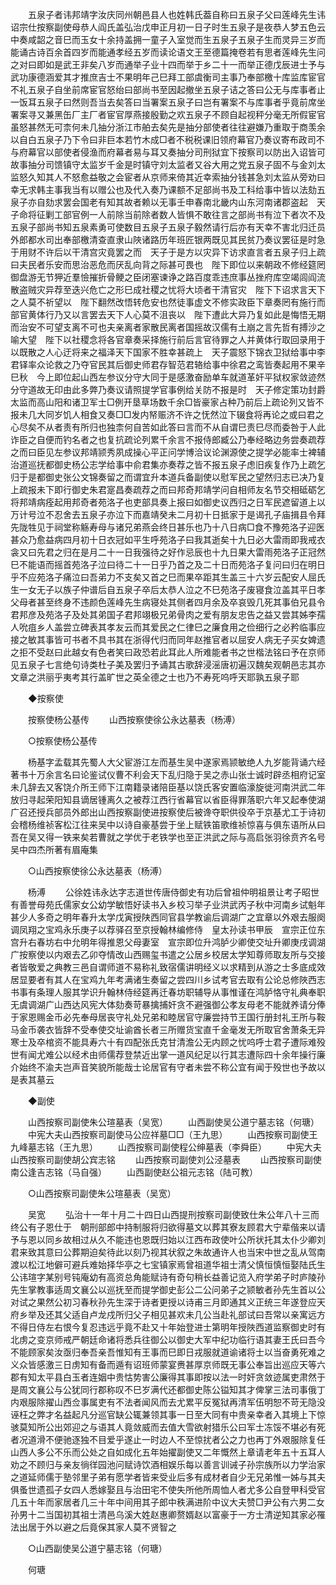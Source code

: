 <!-- { "loadSidebar": true } -->
　　五泉子者讳邦靖字汝庆同州朝邑县人也姓韩氏葢自称曰五泉子父曰莲峰先生讳诏宗仕按察副使母恭人阎氏盖弘治戊申正月初一日子时生五泉子是夜恭人梦五色云中奏咸韶之音巳而玉女十余持盖拥一童子入室觉而生五泉子五泉子生而灵异三岁而能诵古诗百余首四岁而能通孝经五岁而读论语文王至德篇掩卷若有思者莲峰先生问之对曰即如是武王非矣八岁而通举子业十四而举于乡二十一而举正德戊辰进士予与武功康德涵爱其才推庶吉士不果明年己巳拜工部虞衡司主事乃奉部檄十库监库宦官不礼五泉子自坐前席宦官怒绐曰部尚书至因起撤坐五泉子诘之答曰公无与库事者止一饭耳五泉子曰然则吾当去矣答曰当署案五泉子曰岂有署案不与库事者乎竟前席坐署案寻又兼黑缶厂主厂者宦官厚燕接殷勤之欢五泉子不顾自起视秤分毫无所假宦官虽怒甚然无可柰何未几抽分浙江市舶去矣先是抽分部使者往往避嫌乃重取于商羡余以自白五泉子乃下令曰非巨本若竹木成□者不税税课旧领府幕官乃奏议寄布政司不与府幕官以部使者侵渔而府幕者易与耳又奏抽分司刑狱宜下按察司以防出入诏皆可故事抽分司馈镇守太监岁千金是时镇守刘太监者又谷大用之党五泉子固不与金刘太监怒久知其人不怒愈益敬之会宦者从京师来倚其近幸索抽分钱甚急刘太监从旁劝曰幸无求韩主事我当有以赠公也及代入奏乃课额不足部尚书及工科给事中皆以法劾五泉子亦自劾求罢会国老有知其故者赖以无事壬申春南北畿内山东河南诸郡盗起　天子命将征剿工部官例一人前除当前除者数人皆惧不敢往言之部尚书有泣下者次不及五泉子部尚书知五泉素勇可使数目五泉子五泉子毅然请行后亦有天幸不害北归迁员外郎都水司出奉部檄清查直隶山陜诸路历年班匠银两既见其民贫乃奏议罢征是时急于用财不许后以干清宫灾竟罢之而　天子于是方以灾异下访求直言者五泉子归上疏曰夫民者乐安而思治恶危而厌乱向背之际甚可畏也　陛下即位以来朝政不修经筵罔御盘游无节狎近羣憸摧折骨鲠之臣闭塞谏诤之路百度乖违庶事丛挫府库空竭闾阎流散盗贼灾异荐至迭兴危亡之形巳成社稷之忧将大顷者干清官灾　陛下下诏求言天下之人莫不祈望以　陛下翻然改悟转危安也然徒事虚文不修实政臣下章奏罔有施行而部官黄体行乃又以言罢去天下人心莫不沮丧以　陛下遭此大异乃复如此是悔悟无期而治安不可望支离不可也夫亲离者家散民离者国摇故汉儒有土崩之言先哲有搏沙之喻大望　陛下以社稷念将各官章奏采择施行前后言官待罪之人并黄体行取回录用于以既散之人心迂将来之福泽天下国家不胜幸甚疏上　天子震怒下锦衣卫狱给事中李君铎率众论救之乃夺官民其后御史师君存智范君辂给事中徐君之鸾皆奏起用不果辛巳秋　今上即位起山西左参议分守大同于是感激奋励单车就道革奸平狱权家敛迹然分守道故无印由此多弊乃奏议请照提学官事例给关防不报是时　天子修定策功封爵太监而高山阳和诸卫军士□例开垦草场数千余□皆豪家占种乃前后上疏论列又皆不报未几大同岁饥人相食又奏□□发内帑赈济不许之怃然泣下辍食将再论之或曰君之心尽矣不从者责有所归也独柰何自苦如此答曰言而不从自谓巳责巳尽而委咎于人此诈臣之自便而钓名者之也复抗疏论列累千余言不报侍郎臧公乃奉经略边务尝奏疏荐之而曰臣见左参议邦靖颕秀夙成操心平正问学博洽议论渊源使之提学必能率士裨辅治道巡抚都御史杨公志学给事中俞君集亦奏荐之皆不报五泉子虑旧疾复作乃上疏乞归于是都御史张公文锦奏留之而谓宜升本道兵备副使以慰军民之望然归志已决乃复上疏报未下即行御史朱君寔昌奏疏荐之而曰邦奇邦靖学问自相师友名节交相砥砺乞将邦靖病痊起用邦奇者苑洛子也吏部具奏上报曰如御史议西归之日军民遮留道上以万计号泣不忍舍去五泉子亦泣下而嘉靖癸未二月初十日抵家于是谒孔子庙揖县令拜先陇牲见于祠堂称觞寿母与诸兄弟燕会终日甚乐也乃十八日病□食不豫苑洛子迎医甚众乃愈益病四月初十日衣冠如平生呼苑洛子曰我其逝矣十九日必大雷雨即我戒衣衾又曰先君之归在是月二十一日我强待之好作忌辰也十九日果大雷雨苑洛子正冠然巳不能语而摇首苑洛子泣曰待二十一日乎乃首之及二十日而苑洛子复问曰归在明日乎不应苑洛子痛泣曰吾弟力不支矣又首之巳而果卒距其生盖三十六岁云配安人屈氏生一女无子以族子仲谱后自五泉子卒后太恭人泣之不巳苑洛子废寝食泣盖其平日孝父母者甚至终身不违颜色莲峰先生病寝处其侧者四月余及卒哀毁几死其事伯兄县令君邦彦及苑洛子及处其弟国子君邦翊极兄弟骨肉之爱有朋友忠告之益又尝其姊李孺人吮疽乡人盖尝立碑表其孝友云而其爱民之仁律巳之廉食用之俭细行之必矜临事应接之敏其事皆可书者不具书其在浙得代归而同年赵推官者以屈安人病无子买女婢遗之拒不受赵曰此越女有色者笑曰政恐若此耳此人所难能者书之世楷法铭曰予在京师见五泉子七言绝句诗类杜子美及罢归予诵其古歌辞浸滛唐初遍汉魏矣观朝邑志其亦文章之洪丽乎夷考其行盖旷世之英全德之士也乃不寿死呜呼天耶孰五泉子耶 

　　◆按察使 

　　按察使杨公基传 
　　山西按察使徐公永达墓表（杨溥） 

　　○按察使杨公基传 

　　杨基字孟载其先蜀人大父宦游江左而基生吴中遂家焉颕敏绝人九岁能背诵六经著书十万余言名曰论鉴试仪曹不利会天下乱归隐于吴之赤山张士诚时辟丞相府记室未几辞去又客饶介所王师下江南籍录诸陪臣基以饶氏客安置临濠旋徙河南洪武二年放归寻起荣阳知县谪居锺离久之被荐江西行省幕官以省臣得罪落职六年又起奉使湖广召还授兵部员外郎出山西按察副使进按察使后被谗夺职供役卒于京基尤工于诗初会稽杨维祯客松江往来吴中以诗自豪基尝于坐上赋铁笛歌维祯惊喜与俱东语所从曰吾在吴又得一铁来矣若曹就之学优于老铁学也至正洪武之际与高启张羽徐贲齐名号吴中四杰所著有眉庵集 

　　○山西按察使徐公永达墓表（杨溥） 

　　杨溥 
　　公徐姓讳永达字志道世传唐侍御史有功后曾祖仲明祖景让考子昭世有善誉母苑氏儒家女公幼学敏悟好读书入乡校习举子业洪武丙子秋中河南乡试魁年甚少人多奇之明年春升太学戊寅授陕西同官县学教谕后调湖广之宜章以外艰去服阕调凤翔之宝鸡永乐庚子以荐驿召至京授翰林编修侍　皇太孙读书甲辰　宣宗正位东宫升右春坊右中允明年得推恩父母妻室　宣宗即位升鸿胪少卿使交址升卿庚戌调湖广按察使以内艰去乙卯夺情改山西赐玺书遣之公居乡校居太学知尊师取友所与交接者皆敬爱之典教三邑自谓师道不易称礼致宿儒讲明经义以求精到从游之士多底成效居显要者有其人在宝鸡九年考满诸生奏留之尝四川乡试考官去取有公论总修陜西志书事有条理人服其学识升翰林侍经筵再迁春坊职辅导从事惟谨在鸿胪恪守礼典奉职无虞调湖广山西达风宪大体劾奏苛暴擒捕奸贪不避强御公孝友母老不能就养请分俸于家恩赐金币必先奉母居丧守礼处兄弟和睦居官守廉尝持节王国行册封礼王所与鞍马金币袭衣皆辞不受奉使交址谕酋长者三所赠货宝直千金毫发无所取官舍萧条无异寒士及卒棺资不能具寿六十有四配张氏克甘清澹公无内顾之忧呜呼士君子遭际难殁世有闻尤难公以经术由师儒荐登禁近出掌一道风纪足以行其志遭际四十余年操行廉介始终不渝夫岂声音笑貌所能哉士论居官有守者未尝不称公宜有闻于殁世也予故以是表其墓云 

　　◆副使 

　　山西按察司副使朱公瑄墓表（吴宽） 
　　山西副使吴公道宁墓志铭（何瑭） 
　　中宪大夫山西按察司副使马公应祥墓□□（王九思） 
　　山西按察司副使王九峰墓志铭（王九思） 
　　山西按察司副使程公绅墓表（李舜臣） 
　　中宪大夫山西按察司副使胡公宾志铭 
　　山西按察司副使刘公泾墓表 
　　山西按察司副使南公逢吉志铭（马自强） 
　　山西副使赵公祖元志铭（陆可教） 

　　○山西按察司副使朱公瑄墓表（吴宽） 

　　吴宽 
　　弘治十一年十月二十四日山西提刑按察司副使致仕朱公年八十三而终公有子恩仕于　朝刑部郎中持制服将归欲得墓文以葬其寮友顾君大宁辈偕来以请予与恩以同乡故相过从久不能违也恩既归始以江西布政使叶公所状托其太仆少卿刘君来致其意曰公葬期迫矣待此以刻乃视其状叙之朱故通许人也当宋中世之乱从驾南渡以松江地僻可避兵难始择华亭之七宝镇家焉曾祖道华祖士清父慎恒慎恒娶陆氏生公讳瑄字某别号钝庵幼有高资总角能赋诗有奇句稍长益善记览入府学弟子时庐陵孙先生掌教事适周文襄公以巡抚至而提学御史彭公二公问弟子之颕敏者孙先生首以公对试之果然公初习春秋孙先生深于诗者更授以诗甫三月即通其义正统三年遂登应天府乡举及还其父适自卢龙戍所归父子相见甚欢未几公当赴礼部试曰吾常以亲寓远方不得日侍左右恨今复忍违远乎竟不赴又十年始登进士第明年授陜西道监察御史时有北虏之变京师戒严朝廷命诸将悉兵往御公以御史大军中纪功临行语其妻王氏曰吾今不能顾家矣汝亟归奉吾亲吾惟知有王事而巳即日戎服就道谕诸将士以当奋勇死难之义众皆感激三日虏知有备而遁有诏班师蒙宴赉甚厚京师既无事公奉旨出巡应天等六郡有知太平县白玉者连姻中贵怙势害公廉得其事即按以法一时奸贪敛迹属吏肃然于是周文襄公与公犹同行郡称叹不巳岁满代还都御史陈公镒知其才俾掌三法司事俄丁内艰服除擢山西佥事属吏有不法者闻风而去尤累平反冤狱再清军伍明恕不苛无隐没诬枉之弊才名益起凡分巡官缺公辄兼领其事一日至大同有中贵亲幸者入其境上下惊骇莫知所公出郊迎之与语其人竟敛威而去值大雪欲射猎乐公曰军士冻馁不堪必有死者况道滑不便驰逐独不目爱乎遂止一时边人不至惊扰者公之力也再丁外艰服除复任山西人多公不乐而公处之自如成化五年始擢副使又二年慨然上章请老年五十五耳人劝之不顾归与亲友徜徉园池问赋诗饮酒相娱乐每以善言训诫子孙宗族所以力学治家之道延师儒于塾邻里子弟有愿学者皆来受业后多有成材者自少无兄弟惟一姊与其夫俱蚤世遗孤子女四人悉嫁娶且与治田宅不使失所他所周恤人者尤多公自登甲科受官几五十年而家居者几三十年中间用其子郎中秩满进阶中议大夫赞□尹公有六男二女孙男十二当国初其祖士清邑乌溪大姓赵惠卿赘婿赵以富豪于一方士清逆知其家必罹法出居于外以避之后竟保其家人莫不贤智之 

　　○山西副使吴公道宁墓志铭（何瑭） 

　　何瑭 

